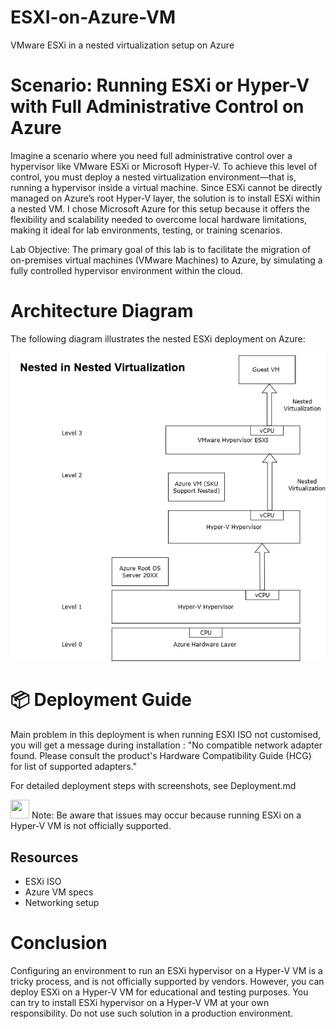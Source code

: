# ESXI-on-Azure-VM
VMware ESXi in a nested virtualization setup on Azure

# Scenario: Running ESXi or Hyper-V with Full Administrative Control on Azure

Imagine a scenario where you need full administrative control over a hypervisor like VMware ESXi or Microsoft Hyper-V. To achieve this level of control, you must deploy a nested virtualization environment—that is, running a hypervisor inside a virtual machine.
Since ESXi cannot be directly managed on Azure’s root Hyper-V layer, the solution is to install ESXi within a nested VM. I chose Microsoft Azure for this setup because it offers the flexibility and scalability needed to overcome local hardware limitations, making it ideal for lab environments, testing, or training scenarios. 

Lab Objective:
The primary goal of this lab is to facilitate the migration of on-premises virtual machines (VMware Machines) to Azure, by simulating a fully controlled hypervisor environment within the cloud.

# Architecture Diagram

The following diagram illustrates the nested ESXi deployment on Azure:

![Architecture Diagram](images/Architecture-Diagram.png)

# 📦 Deployment Guide
Main problem in this deployment is when running ESXI ISO not customised, you will get a message during installation :
"No compatible network adapter found. Please consult the product's Hardware Compatibility Guide (HCG) for list of supported adapters." 


For detailed deployment steps with screenshots, see Deployment.md

<img width="30" height="30" src="https://github.com/user-attachments/assets/8f3fccee-4ff8-4f7e-8d40-ef66d415a724"/> Note: Be aware that issues may occur because running ESXi on a Hyper-V VM is not officially supported.

## Resources
- ESXi ISO
- Azure VM specs
- Networking setup
  
# Conclusion
Configuring an environment to run an ESXi hypervisor on a Hyper-V VM is a tricky process, and is not officially supported by vendors. However, you can deploy ESXi on a Hyper-V VM for educational and testing purposes. You can try to install ESXi hypervisor on a Hyper-V VM at your own responsibility. Do not use such solution in a production environment.


